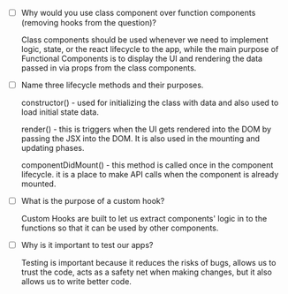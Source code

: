 - [ ] Why would you use class component over function components (removing hooks from the question)?

  Class components should be used whenever we need to implement logic, state, or the react lifecycle to the app, while  the main purpose of Functional Components is to display the UI and rendering the data passed in via props from the class components.

- [ ] Name three lifecycle methods and their purposes.

  constructor() - used for initializing the class with data and also used to load initial state data.

  render() - this is triggers when the UI gets rendered into the DOM by passing the JSX into the DOM. It is also used in the mounting and updating phases.

  componentDidMount() - this method is called once in the component lifecycle. it is a place to make API calls when the component is already mounted.

- [ ] What is the purpose of a custom hook?

  Custom Hooks are built to let us extract components' logic in to the functions so that it can be used by other components.

- [ ] Why is it important to test our apps?

  Testing is important because it reduces the risks of bugs, allows us to trust the code, acts as a safety net when making changes, but it also allows us to write better code.
